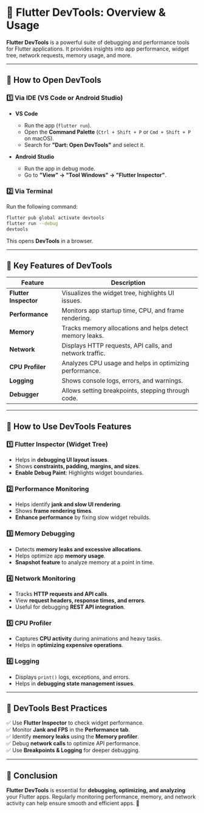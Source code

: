 # **🚀 Flutter DevTools: Overview & Usage**  

**Flutter DevTools** is a powerful suite of debugging and performance tools for Flutter applications. 
It provides insights into app performance, widget tree, network requests, memory usage, and more.

---

## **🔹 How to Open DevTools**
### **1️⃣ Via IDE (VS Code or Android Studio)**
- **VS Code**  
  - Run the app (`flutter run`).
  - Open the **Command Palette** (`Ctrl + Shift + P` or `Cmd + Shift + P` on macOS).
  - Search for **"Dart: Open DevTools"** and select it.

- **Android Studio**  
  - Run the app in debug mode.
  - Go to **"View" → "Tool Windows" → "Flutter Inspector"**.

### **2️⃣ Via Terminal**
Run the following command:
```sh
flutter pub global activate devtools
flutter run --debug
devtools
```
This opens **DevTools** in a browser.

---

## **🔹 Key Features of DevTools**
| Feature               | Description                                              |
|-----------------------|----------------------------------------------------------|
| **Flutter Inspector** | Visualizes the widget tree, highlights UI issues.        |
| **Performance**       | Monitors app startup time, CPU, and frame rendering.     |
| **Memory**            | Tracks memory allocations and helps detect memory leaks. |
| **Network**           | Displays HTTP requests, API calls, and network traffic.  |
| **CPU Profiler**      | Analyzes CPU usage and helps in optimizing performance.  |
| **Logging**           | Shows console logs, errors, and warnings.                |
| **Debugger**          | Allows setting breakpoints, stepping through code.       |

---

## **🔹 How to Use DevTools Features**
### **1️⃣ Flutter Inspector (Widget Tree)**
- Helps in **debugging UI layout issues**.
- Shows **constraints, padding, margins, and sizes**.
- **Enable Debug Paint**: Highlights widget boundaries.

### **2️⃣ Performance Monitoring**
- Helps identify **jank and slow UI rendering**.
- Shows **frame rendering times**.
- **Enhance performance** by fixing slow widget rebuilds.

### **3️⃣ Memory Debugging**
- Detects **memory leaks and excessive allocations**.
- Helps optimize app **memory usage**.
- **Snapshot feature** to analyze memory at a point in time.

### **4️⃣ Network Monitoring**
- Tracks **HTTP requests and API calls**.
- View **request headers, response times, and errors**.
- Useful for debugging **REST API integration**.

### **5️⃣ CPU Profiler**
- Captures **CPU activity** during animations and heavy tasks.
- Helps in **optimizing expensive operations**.

### **6️⃣ Logging**
- Displays `print()` logs, exceptions, and errors.
- Helps in **debugging state management issues**.

---

## **🔹 DevTools Best Practices**
✅ Use **Flutter Inspector** to check widget performance.  
✅ Monitor **Jank and FPS** in the **Performance tab**.  
✅ Identify **memory leaks** using the **Memory profiler**.  
✅ Debug **network calls** to optimize API performance.  
✅ Use **Breakpoints & Logging** for deeper debugging.  

---

## **🔹 Conclusion**
**Flutter DevTools** is essential for **debugging, optimizing, and analyzing** your Flutter apps. Regularly monitoring performance, memory, and network activity can help ensure smooth and efficient apps. 🚀